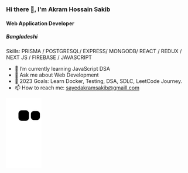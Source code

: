 ### Hi there 👋, I'm Akram Hossain Sakib
#### Web Application Developer
##### Bangladeshi

Skills: PRISMA / POSTGRESQL/ EXPRESS/ MONGODB/ REACT / REDUX / NEXT JS / FIREBASE / JAVASCRIPT

- 🌱 I’m currently learning JavaScript DSA
- 💬 Ask me about Web Development
- 🥅 2023 Goals: Learn Docker, Testing, DSA, SDLC, LeetCode Journey.
- 📫 How to reach me: sayedakramsakib@gmaill.com 


 ![Snake animation](https://github.com/joaotuliojt/joaotuliojt/blob/output/github-contribution-grid-snake.svg)
